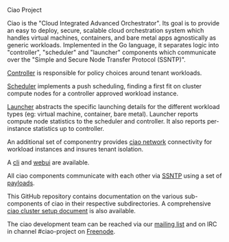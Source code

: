 Ciao Project

Ciao is the "Cloud Integrated Advanced Orchestrator".  Its goal is
to provide an easy to deploy, secure, scalable cloud orchestration
system which handles virtual machines, containers, and bare metal apps
agnostically as generic workloads.  Implemented in the Go language, it
separates logic into "controller", "scheduler" and "launcher" components
which communicate over the "Simple and Secure Node Transfer Protocol
(SSNTP)".

[Controller](https://github.com/01org/ciao/blob/master/ciao-controller)
is responsible for policy choices around tenant workloads.

[Scheduler](https://github.com/01org/ciao/blob/master/ciao-scheduler)
implements a push scheduling, finding a first fit on cluster compute
nodes for a controller approved workload instance.

[Launcher](https://github.com/01org/ciao/blob/master/ciao-launcher)
abstracts the specific launching details for the different workload
types (eg: virtual machine, container, bare metal).  Launcher reports
compute node statistics to the scheduler and controller.  It also reports
per-instance statistics up to controller.

An additional set of componentry provides [ciao
network](https://github.com/01org/ciao/blob/master/networking)
connectivity for workload instances and insures tenant isolation.

A [cli](https://github.com/01org/ciao/tree/master/ciao-cli) and
[webui](https://github.com/01org/ciao-webui) are available.

All ciao components communicate with each other via
[SSNTP](https://github.com/01org/ciao/blob/master/ssntp/README.md) using a
set of [payloads](https://github.com/01org/ciao/blob/master/payloads).

This GitHub repository contains documentation on the
various sub-components of ciao in their respective
subdirectories.  A comprehensive [ciao cluster setup
document](https://clearlinux.org/documentation/ciao-cluster-setup.html)
is also available.

The ciao development team can be reached via our [mailing
list](https://lists.clearlinux.org/mailman/listinfo/ciao-devel) and on IRC
in channel #ciao-project on [Freenode](https://freenode.net/kb/answer/chat).
